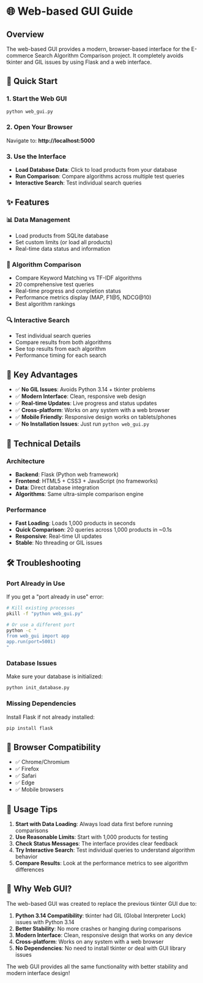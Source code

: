 # 🌐 Web-based GUI Guide

## Overview

The web-based GUI provides a modern, browser-based interface for the E-commerce Search Algorithm Comparison project. It completely avoids tkinter and GIL issues by using Flask and a web interface.

## 🚀 Quick Start

### 1. Start the Web GUI

```bash
python web_gui.py
```

### 2. Open Your Browser

Navigate to: **http://localhost:5000**

### 3. Use the Interface

- **Load Database Data**: Click to load products from your database
- **Run Comparison**: Compare algorithms across multiple test queries
- **Interactive Search**: Test individual search queries

## ✨ Features

### 📊 Data Management
- Load products from SQLite database
- Set custom limits (or load all products)
- Real-time data status and information

### 🚀 Algorithm Comparison
- Compare Keyword Matching vs TF-IDF algorithms
- 20 comprehensive test queries
- Real-time progress and completion status
- Performance metrics display (MAP, F1@5, NDCG@10)
- Best algorithm rankings

### 🔍 Interactive Search
- Test individual search queries
- Compare results from both algorithms
- See top results from each algorithm
- Performance timing for each search

## 🎯 Key Advantages

- ✅ **No GIL Issues**: Avoids Python 3.14 + tkinter problems
- ✅ **Modern Interface**: Clean, responsive web design
- ✅ **Real-time Updates**: Live progress and status updates
- ✅ **Cross-platform**: Works on any system with a web browser
- ✅ **Mobile Friendly**: Responsive design works on tablets/phones
- ✅ **No Installation Issues**: Just run `python web_gui.py`

## 🔧 Technical Details

### Architecture
- **Backend**: Flask (Python web framework)
- **Frontend**: HTML5 + CSS3 + JavaScript (no frameworks)
- **Data**: Direct database integration
- **Algorithms**: Same ultra-simple comparison engine

### Performance
- **Fast Loading**: Loads 1,000 products in seconds
- **Quick Comparison**: 20 queries across 1,000 products in ~0.1s
- **Responsive**: Real-time UI updates
- **Stable**: No threading or GIL issues

## 🛠️ Troubleshooting

### Port Already in Use
If you get a "port already in use" error:
```bash
# Kill existing processes
pkill -f "python web_gui.py"

# Or use a different port
python -c "
from web_gui import app
app.run(port=5001)
"
```

### Database Issues
Make sure your database is initialized:
```bash
python init_database.py
```

### Missing Dependencies
Install Flask if not already installed:
```bash
pip install flask
```

## 📱 Browser Compatibility

- ✅ Chrome/Chromium
- ✅ Firefox
- ✅ Safari
- ✅ Edge
- ✅ Mobile browsers

## 🎉 Usage Tips

1. **Start with Data Loading**: Always load data first before running comparisons
2. **Use Reasonable Limits**: Start with 1,000 products for testing
3. **Check Status Messages**: The interface provides clear feedback
4. **Try Interactive Search**: Test individual queries to understand algorithm behavior
5. **Compare Results**: Look at the performance metrics to see algorithm differences

## 🔄 Why Web GUI?

The web-based GUI was created to replace the previous tkinter GUI due to:

1. **Python 3.14 Compatibility**: tkinter had GIL (Global Interpreter Lock) issues with Python 3.14
2. **Better Stability**: No more crashes or hanging during comparisons
3. **Modern Interface**: Clean, responsive design that works on any device
4. **Cross-platform**: Works on any system with a web browser
5. **No Dependencies**: No need to install tkinter or deal with GUI library issues

The web GUI provides all the same functionality with better stability and modern interface design!
